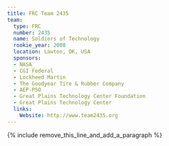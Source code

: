 ```yaml
---
title: FRC Team 2435
team:
  type: FRC
  number: 2435
  name: Soldiers of Technology
  rookie_year: 2008
  location: Lawton, OK, USA
  sponsors:
  - NASA
  - CGI Federal
  - Lockheed Martin
  - The Goodyear Tire & Rubber Company
  - AEP-PSO
  - Great Plains Technology Center Foundation
  - Great Plains Technology Center
  links:
    Website: http://www.team2435.org
---
```


{% include remove_this_line_and_add_a_paragraph %}